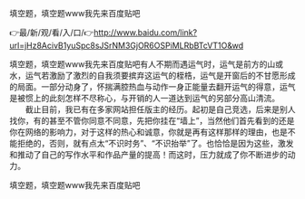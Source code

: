 填空题，填空题www我先来百度贴吧

👉最/新/观/看/入/口/👉http://www.baidu.com/link?url=jHz8AcivB1yuSpc8sJSrNM3GjOR6OSPiMLRbBTcVT1O&wd

填空题，填空题www我先来百度贴吧有人不期而遇运气时，运气是前方的山或水，运气若激励了激烈的自我须要摈弃这运气的桎梏，运气是开窗后的不甘愿形成的局面。一部分动身了，怀揣满腔热血与动作一身正能量去翻开运气的得意，运气是被惯上的此刻怎样不尽称心，与开销的人一道达到运气的另部分高山清流。
　　截止目前，我已有在多家网站担任版主的经历。起初是自己竞选，后来是别人找你，有的甚至不管你同意不同意，先把你挂在“墙上”，当然他们首先看到的还是你在网络的影响力，对于这样的热心和诚意，你就是再有这样那样的理由，也是不能拒绝的，否则，就有点太“不识时务”、“不识抬举”了。也恰恰是因为这些，激发和推动了自己的写作水平和作品产量的提高！而这时，压力就成了你不断进步的动力。


填空题，填空题www我先来百度贴吧
